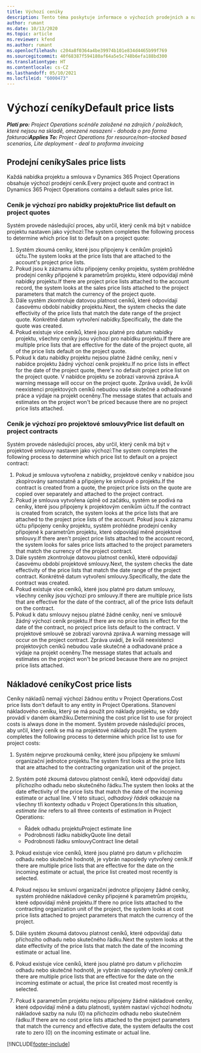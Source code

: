 ```yaml
---
title: Výchozí ceníky
description: Tento téma poskytuje informace o výchozích prodejních a nákladových cenících ve službě Project Operations.
author: rumant
ms.date: 10/13/2020
ms.topic: article
ms.reviewer: kfend
ms.author: rumant
ms.openlocfilehash: c204a8f0364a4be39974b101e834d4465b99f769
ms.sourcegitcommit: 40f68387f594180af64a5e5c748b6efa188bd300
ms.translationtype: HT
ms.contentlocale: cs-CZ
ms.lasthandoff: 05/10/2021
ms.locfileid: "6000473"
---
```

# <a name="default-price-lists"></a><span data-ttu-id="6dd44-103">Výchozí ceníky</span><span class="sxs-lookup"><span data-stu-id="6dd44-103">Default price lists</span></span>

<span data-ttu-id="6dd44-104">_**Platí pro:** Project Operations scénáře založené na zdrojích / položkách, které nejsou na skladě, omezené nasazení - dohoda o pro forma fakturaci_</span><span class="sxs-lookup"><span data-stu-id="6dd44-104">_**Applies To:** Project Operations for resource/non-stocked based scenarios, Lite deployment - deal to proforma invoicing_</span></span>

## <a name="sales-price-lists"></a><span data-ttu-id="6dd44-105">Prodejní ceníky</span><span class="sxs-lookup"><span data-stu-id="6dd44-105">Sales price lists</span></span>

<span data-ttu-id="6dd44-106">Každá nabídka projektu a smlouva v Dynamics 365 Project Operations obsahuje výchozí prodejní ceník.</span><span class="sxs-lookup"><span data-stu-id="6dd44-106">Every project quote and contract in Dynamics 365 Project Operations contains a default sales price list.</span></span> 

### <a name="price-list-default-on-project-quotes"></a><span data-ttu-id="6dd44-107">Ceník je výchozí pro nabídky projektu</span><span class="sxs-lookup"><span data-stu-id="6dd44-107">Price list default on project quotes</span></span>
<span data-ttu-id="6dd44-108">Systém provede následující proces, aby určil, který ceník má být v nabídce projektu nastaven jako výchozí:</span><span class="sxs-lookup"><span data-stu-id="6dd44-108">The system completes the following process to determine which price list to default on a project quote:</span></span>

1. <span data-ttu-id="6dd44-109">Systém zkoumá ceníky, které jsou připojeny k ceníkům projektů účtu.</span><span class="sxs-lookup"><span data-stu-id="6dd44-109">The system looks at the price lists that are attached to the account's project price lists.</span></span> 
2. <span data-ttu-id="6dd44-110">Pokud jsou k záznamu účtu připojeny ceníky projektu, systém prohlédne prodejní ceníky připojené k parametrům projektu, které odpovídají měně nabídky projektu.</span><span class="sxs-lookup"><span data-stu-id="6dd44-110">If there are project price lists attached to the account record, the system looks at the sales price lists attached to the project parameters that match the currency of the project quote.</span></span>
3. <span data-ttu-id="6dd44-111">Dále systém zkontroluje datovou platnost ceníků, které odpovídají časovému období nabídky projektu.</span><span class="sxs-lookup"><span data-stu-id="6dd44-111">Next, the system checks the date effectivity of the price lists that match the date range of the project quote.</span></span> <span data-ttu-id="6dd44-112">Konkrétně datum vytvoření nabídky.</span><span class="sxs-lookup"><span data-stu-id="6dd44-112">Specifically, the date the quote was created.</span></span>
4. <span data-ttu-id="6dd44-113">Pokud existuje více ceníků, které jsou platné pro datum nabídky projektu, všechny ceníky jsou výchozí pro nabídku projektu.</span><span class="sxs-lookup"><span data-stu-id="6dd44-113">If there are multiple price lists that are effective for the date of the project quote, all of the price lists default on the project quote.</span></span>
5. <span data-ttu-id="6dd44-114">Pokud k datu nabídky projektu nejsou platné žádné ceníky, není v nabídce projektu žádný výchozí ceník projektu.</span><span class="sxs-lookup"><span data-stu-id="6dd44-114">If no price lists in effect for the date of the project quote, there's no default project price list on the project quote.</span></span> <span data-ttu-id="6dd44-115">V nabídce projektu se zobrazí varovná zpráva.</span><span class="sxs-lookup"><span data-stu-id="6dd44-115">A warning message will occur on the project quote.</span></span> <span data-ttu-id="6dd44-116">Zpráva uvádí, že kvůli neexistenci projektových ceníků nebudou vaše skutečné a odhadované práce a výdaje na projekt oceněny.</span><span class="sxs-lookup"><span data-stu-id="6dd44-116">The message states that actuals and estimates on the project won't be priced because there are no project price lists attached.</span></span>

### <a name="price-list-default-on-project-contracts"></a><span data-ttu-id="6dd44-117">Ceník je výchozí pro projektové smlouvy</span><span class="sxs-lookup"><span data-stu-id="6dd44-117">Price list default on project contracts</span></span> 
<span data-ttu-id="6dd44-118">Systém provede následující proces, aby určil, který ceník má být v projektové smlouvy nastaven jako výchozí:</span><span class="sxs-lookup"><span data-stu-id="6dd44-118">The system completes the following process to determine which price list to default on a project contract:</span></span>

1. <span data-ttu-id="6dd44-119">Pokud je smlouva vytvořena z nabídky, projektové ceníky v nabídce jsou zkopírovány samostatně a připojeny ke smlouvě o projektu.</span><span class="sxs-lookup"><span data-stu-id="6dd44-119">If the contract is created from a quote, the project price lists on the quote are copied over separately and attached to the project contract.</span></span>
2. <span data-ttu-id="6dd44-120">Pokud je smlouva vytvořena úplně od začátku, systém se podívá na ceníky, které jsou připojeny k projektovým ceníkům účtu.</span><span class="sxs-lookup"><span data-stu-id="6dd44-120">If the contract is created from scratch, the system looks at the price lists that are attached to the project price lists of the account.</span></span> <span data-ttu-id="6dd44-121">Pokud jsou k záznamu účtu připojeny ceníky projektu, systém prohlédne prodejní ceníky připojené k parametrům projektu, které odpovídají měně projektové smlouvy.</span><span class="sxs-lookup"><span data-stu-id="6dd44-121">If there aren't project price lists attached to the account record, the system looks for sales price lists attached to the project parameters that match the currency of the project contract.</span></span>
4. <span data-ttu-id="6dd44-122">Dále systém zkontroluje datovou platnost ceníků, které odpovídají časovému období projektové smlouvy.</span><span class="sxs-lookup"><span data-stu-id="6dd44-122">Next, the system checks the date effectivity of the price lists that match the date range of the project contract.</span></span> <span data-ttu-id="6dd44-123">Konkrétně datum vytvoření smlouvy.</span><span class="sxs-lookup"><span data-stu-id="6dd44-123">Specifically, the date the contract was created.</span></span>
5. <span data-ttu-id="6dd44-124">Pokud existuje více ceníků, které jsou platné pro datum smlouvy, všechny ceníky jsou výchozí pro smlouvy.</span><span class="sxs-lookup"><span data-stu-id="6dd44-124">If there are multiple price lists that are effective for the date of the contract, all of the price lists default on the contract.</span></span>
6. <span data-ttu-id="6dd44-125">Pokud k datu smlouvy nejsou platné žádné ceníky, není ve smlouvě žádný výchozí ceník projektu.</span><span class="sxs-lookup"><span data-stu-id="6dd44-125">If there are no price lists in effect for the date of the contract, no project price lists default to the contract.</span></span> <span data-ttu-id="6dd44-126">V projektové smlouvě se zobrazí varovná zpráva.</span><span class="sxs-lookup"><span data-stu-id="6dd44-126">A warning message will occur on the project contract.</span></span> <span data-ttu-id="6dd44-127">Zpráva uvádí, že kvůli neexistenci projektových ceníků nebudou vaše skutečné a odhadované práce a výdaje na projekt oceněny.</span><span class="sxs-lookup"><span data-stu-id="6dd44-127">The message states that actuals and estimates on the project won't be priced because there are no project price lists attached.</span></span>

## <a name="cost-price-lists"></a><span data-ttu-id="6dd44-128">Nákladové ceníky</span><span class="sxs-lookup"><span data-stu-id="6dd44-128">Cost price lists</span></span>

<span data-ttu-id="6dd44-129">Ceníky nákladů nemají výchozí žádnou entitu v Project Operations.</span><span class="sxs-lookup"><span data-stu-id="6dd44-129">Cost price lists don't default to any entity in Project Operations.</span></span> <span data-ttu-id="6dd44-130">Stanovení nákladového ceníku, který se má použít pro náklady projektu, se vždy provádí v daném okamžiku.</span><span class="sxs-lookup"><span data-stu-id="6dd44-130">Determining the cost price list to use for project costs is always done in the moment.</span></span> <span data-ttu-id="6dd44-131">Systém provede následující proces, aby určil, který ceník se má na projektové náklady použít.</span><span class="sxs-lookup"><span data-stu-id="6dd44-131">The system completes the following process to determine which price list to use for project costs:</span></span>

1. <span data-ttu-id="6dd44-132">Systém nejprve prozkoumá ceníky, které jsou připojeny ke smluvní organizační jednotce projektu.</span><span class="sxs-lookup"><span data-stu-id="6dd44-132">The system first looks at the price lists that are attached to the contracting organization unit of the project.</span></span>
2. <span data-ttu-id="6dd44-133">Systém poté zkoumá datovou platnost ceníků, které odpovídají datu příchozího odhadu nebo skutečného řádku.</span><span class="sxs-lookup"><span data-stu-id="6dd44-133">The system then looks at the date effectivity of the price lists that match the date of the incoming estimate or actual line.</span></span> <span data-ttu-id="6dd44-134">V této situaci, *odhadový řádek* odkazuje na všechny tři kontexty odhadu v Project Operations:</span><span class="sxs-lookup"><span data-stu-id="6dd44-134">In this situation, *estimate line* refers to all three contexts of estimation in Project Operations:</span></span>

    - <span data-ttu-id="6dd44-135">Řádek odhadu projektu</span><span class="sxs-lookup"><span data-stu-id="6dd44-135">Project estimate line</span></span>
    - <span data-ttu-id="6dd44-136">Podrobnosti řádku nabídky</span><span class="sxs-lookup"><span data-stu-id="6dd44-136">Quote line detail</span></span>
    - <span data-ttu-id="6dd44-137">Podrobnosti řádku smlouvy</span><span class="sxs-lookup"><span data-stu-id="6dd44-137">Contract line detail</span></span>
  
3. <span data-ttu-id="6dd44-138">Pokud existuje více ceníků, které jsou platné pro datum v příchozím odhadu nebo skutečné hodnotě, je vybrán naposledy vytvořený ceník.</span><span class="sxs-lookup"><span data-stu-id="6dd44-138">If there are multiple price lists that are effective for the date on the incoming estimate or actual, the price list created most recently is selected.</span></span>
4. <span data-ttu-id="6dd44-139">Pokud nejsou ke smluvní organizační jednotce připojeny žádné ceníky, systém prohlédne nákladové ceníky připojené k parametrům projektu, které odpovídají měně projektu.</span><span class="sxs-lookup"><span data-stu-id="6dd44-139">If there no price lists attached to the contracting organization unit of the project, the system looks at cost price lists attached to project parameters that match the currency of the project.</span></span>
5. <span data-ttu-id="6dd44-140">Dále systém zkoumá datovou platnost ceníků, které odpovídají datu příchozího odhadu nebo skutečného řádku.</span><span class="sxs-lookup"><span data-stu-id="6dd44-140">Next the system looks at the date effectivity of the price lists that match the date of the incoming estimate or actual line.</span></span> 
6. <span data-ttu-id="6dd44-141">Pokud existuje více ceníků, které jsou platné pro datum v příchozím odhadu nebo skutečné hodnotě, je vybrán naposledy vytvořený ceník.</span><span class="sxs-lookup"><span data-stu-id="6dd44-141">If there are multiple price lists that are effective for the date on the incoming estimate or actual, the price list created most recently is selected.</span></span>
7. <span data-ttu-id="6dd44-142">Pokud k parametrům projektu nejsou připojeny žádné nákladové ceníky, které odpovídají měně a datu platnosti, systém nastaví výchozí hodnotu nákladové sazby na nulu (0) na příchozím odhadu nebo skutečném řádku.</span><span class="sxs-lookup"><span data-stu-id="6dd44-142">If there are no cost price lists attached to the project parameters that match the currency and effective date, the system defaults the cost rate to zero (0) on the incoming estimate or actual line.</span></span>


[!INCLUDE[footer-include](../includes/footer-banner.md)]